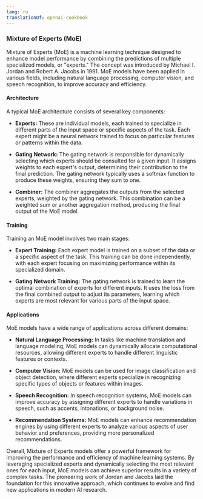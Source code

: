 ```yaml
---
lang: ru
translationOf: openai-cookbook
---
```


### Mixture of Experts (MoE)

Mixture of Experts (MoE) is a machine learning technique designed to enhance model performance by combining the predictions of multiple specialized models, or "experts." The concept was introduced by Michael I. Jordan and Robert A. Jacobs in 1991. MoE models have been applied in various fields, including natural language processing, computer vision, and speech recognition, to improve accuracy and efficiency.

#### Architecture

A typical MoE architecture consists of several key components:

- **Experts:** These are individual models, each trained to specialize in different parts of the input space or specific aspects of the task. Each expert might be a neural network trained to focus on particular features or patterns within the data.

- **Gating Network:** The gating network is responsible for dynamically selecting which experts should be consulted for a given input. It assigns weights to each expert's output, determining their contribution to the final prediction. The gating network typically uses a softmax function to produce these weights, ensuring they sum to one.

- **Combiner:** The combiner aggregates the outputs from the selected experts, weighted by the gating network. This combination can be a weighted sum or another aggregation method, producing the final output of the MoE model.

#### Training

Training an MoE model involves two main stages:

- **Expert Training:** Each expert model is trained on a subset of the data or a specific aspect of the task. This training can be done independently, with each expert focusing on maximizing performance within its specialized domain.

- **Gating Network Training:** The gating network is trained to learn the optimal combination of experts for different inputs. It uses the loss from the final combined output to adjust its parameters, learning which experts are most relevant for various parts of the input space.

#### Applications

MoE models have a wide range of applications across different domains:

- **Natural Language Processing:** In tasks like machine translation and language modeling, MoE models can dynamically allocate computational resources, allowing different experts to handle different linguistic features or contexts.

- **Computer Vision:** MoE models can be used for image classification and object detection, where different experts specialize in recognizing specific types of objects or features within images.

- **Speech Recognition:** In speech recognition systems, MoE models can improve accuracy by assigning different experts to handle variations in speech, such as accents, intonations, or background noise.

- **Recommendation Systems:** MoE models can enhance recommendation engines by using different experts to analyze various aspects of user behavior and preferences, providing more personalized recommendations.

Overall, Mixture of Experts models offer a powerful framework for improving the performance and efficiency of machine learning systems. By leveraging specialized experts and dynamically selecting the most relevant ones for each input, MoE models can achieve superior results in a variety of complex tasks. The pioneering work of Jordan and Jacobs laid the foundation for this innovative approach, which continues to evolve and find new applications in modern AI research.
